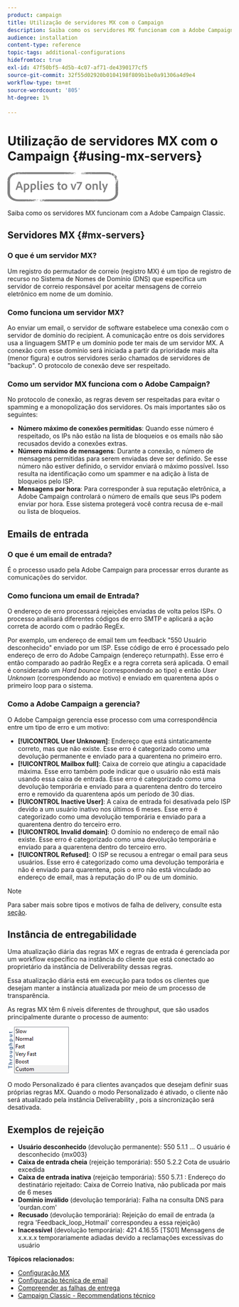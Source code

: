 ```yaml
---
product: campaign
title: Utilização de servidores MX com o Campaign
description: Saiba como os servidores MX funcionam com a Adobe Campaign Classic.
audience: installation
content-type: reference
topic-tags: additional-configurations
hidefromtoc: true
exl-id: 47f50bf5-4d5b-4c07-af71-de4390177cf5
source-git-commit: 32f55d02920b0104198f809b1be0a91306a4d9e4
workflow-type: tm+mt
source-wordcount: '805'
ht-degree: 1%

---
```


# Utilização de servidores MX com o Campaign {#using-mx-servers}

![](../../assets/v7-only.svg)

Saiba como os servidores MX funcionam com a Adobe Campaign Classic.

## Servidores MX {#mx-servers}

### O que é um servidor MX?

Um registro do permutador de correio (registro MX) é um tipo de registro de recurso no Sistema de Nomes de Domínio (DNS) que especifica um servidor de correio responsável por aceitar mensagens de correio eletrônico em nome de um domínio.

### Como funciona um servidor MX?

Ao enviar um email, o servidor de software estabelece uma conexão com o servidor de domínio do recipient. A comunicação entre os dois servidores usa a linguagem SMTP e um domínio pode ter mais de um servidor MX. A conexão com esse domínio será iniciada a partir da prioridade mais alta (menor figura) e outros servidores serão chamados de servidores de &quot;backup&quot;. O protocolo de conexão deve ser respeitado.

### Como um servidor MX funciona com o Adobe Campaign?

No protocolo de conexão, as regras devem ser respeitadas para evitar o spamming e a monopolização dos servidores. Os mais importantes são os seguintes:

* **Número máximo de conexões permitidas**: Quando esse número é respeitado, os IPs não estão na lista de bloqueios e os emails não são recusados devido a conexões extras.
* **Número máximo de mensagens**: Durante a conexão, o número de mensagens permitidas para serem enviadas deve ser definido. Se esse número não estiver definido, o servidor enviará o máximo possível. Isso resulta na identificação como um spammer e na adição à  lista de bloqueios pelo ISP.
* **Mensagens por hora**: Para corresponder à sua reputação eletrônica, a Adobe Campaign controlará o número de emails que seus IPs podem enviar por hora. Esse sistema protegerá você contra recusa de e-mail ou lista de bloqueios.

## Emails de entrada

### O que é um email de entrada?

É o processo usado pela Adobe Campaign para processar erros durante as comunicações do servidor.

### Como funciona um email de Entrada?

O endereço de erro processará rejeições enviadas de volta pelos ISPs. O processo analisará diferentes códigos de erro SMTP e aplicará a ação correta de acordo com o padrão RegEx.

Por exemplo, um endereço de email tem um feedback &quot;550 Usuário desconhecido&quot; enviado por um ISP. Esse código de erro é processado pelo endereço de erro do Adobe Campaign (endereço returnpath). Esse erro é então comparado ao padrão RegEx e a regra correta será aplicada. O email é considerado um *Hard bounce* (correspondendo ao tipo) e então *User Unknown* (correspondendo ao motivo) e enviado em quarentena após o primeiro loop para o sistema.

### Como a Adobe Campaign a gerencia?

O Adobe Campaign gerencia esse processo com uma correspondência entre um tipo de erro e um motivo:

* **[!UICONTROL User Unknown]**: Endereço que está sintaticamente correto, mas que não existe. Esse erro é categorizado como uma devolução permanente e enviado para a quarentena no primeiro erro.
* **[!UICONTROL Mailbox full]**: Caixa de correio que atingiu a capacidade máxima. Esse erro também pode indicar que o usuário não está mais usando essa caixa de entrada. Esse erro é categorizado como uma devolução temporária e enviado para a quarentena dentro do terceiro erro e removido da quarentena após um período de 30 dias.
* **[!UICONTROL Inactive User]**: A caixa de entrada foi desativada pelo ISP devido a um usuário inativo nos últimos 6 meses. Esse erro é categorizado como uma devolução temporária e enviado para a quarentena dentro do terceiro erro.
* **[!UICONTROL Invalid domain]**: O domínio no endereço de email não existe. Esse erro é categorizado como uma devolução temporária e enviado para a quarentena dentro do terceiro erro.
* **[!UICONTROL Refused]**: O ISP se recusou a entregar o email para seus usuários. Esse erro é categorizado como uma devolução temporária e não é enviado para quarentena, pois o erro não está vinculado ao endereço de email, mas à reputação do IP ou de um domínio.

>[!NOTE]
>
>Para saber mais sobre tipos e motivos de falha de delivery, consulte esta [seção](../../delivery/using/understanding-delivery-failures.md#delivery-failure-types-and-reasons).

## Instância de entregabilidade

Uma atualização diária das regras MX e regras de entrada é gerenciada por um workflow específico na instância do cliente que está conectado ao proprietário da instância de Deliverability dessas regras.

Essa atualização diária está em execução para todos os clientes que desejam manter a instância atualizada por meio de um processo de transparência.

As regras MX têm 6 níveis diferentes de throughput, que são usados principalmente durante o processo de aumento:

![](assets/mx-rules-throughput.png)

O modo Personalizado é para clientes avançados que desejam definir suas próprias regras MX. Quando o modo Personalizado é ativado, o cliente não será atualizado pela instância Deliverability , pois a sincronização será desativada.

## Exemplos de rejeição

* **Usuário desconhecido**  (devolução permanente): 550 5.1.1 ... O usuário é desconhecido {mx003}
* **Caixa de entrada cheia**  (rejeição temporária): 550 5.2.2 Cota de usuário excedida
* **Caixa de entrada inativa**  (rejeição temporária): 550 5.7.1 : Endereço do destinatário rejeitado: Caixa de Correio Inativa, não publicada por mais de 6 meses
* **Domínio inválido**  (devolução temporária): Falha na consulta DNS para &#39;ourdan.com&#39;
* **Recusado**  (devolução temporária): Rejeição do email de entrada (a regra &#39;Feedback_loop_Hotmail&#39; correspondeu a essa rejeição)
* **Inacessível**  (devolução temporária): 421 4.16.55  [TS01] Mensagens de x.x.x.x temporariamente adiadas devido a reclamações excessivas do usuário

**Tópicos relacionados:**
* [Configuração MX](../../installation/using/email-deliverability.md#mx-configuration)
* [Configuração técnica de email](../../installation/using/email-deliverability.md)
* [Compreender as falhas de entrega](../../delivery/using/understanding-delivery-failures.md)
* [Campaign Classic - Recommendations técnico](https://experienceleague.adobe.com/docs/deliverability-learn/deliverability-best-practice-guide/additional-resources/campaign/acc-technical-recommendations.html)

